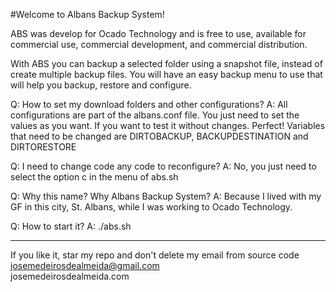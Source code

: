 #Welcome to Albans Backup System!

ABS was develop for Ocado Technology and is free to use, available for commercial use, commercial development, and commercial distribution.

With ABS you can backup a selected folder using a snapshot file, instead of create multiple backup files. You will have an easy backup menu to use that will help you backup, restore and configure.


Q: How to set my download folders and other configurations?
A: All configurations are part of the albans.conf file. You just need to set the values as you want. If you want to test it without changes. Perfect! Variables that need to be changed are DIRTOBACKUP, BACKUPDESTINATION and DIRTORESTORE

Q: I need to change code any code to reconfigure?
A: No, you just need to select the option c in the menu of abs.sh

Q: Why this name? Why Albans Backup System?
A: Because I lived with my GF in this city, St. Albans, while I was working to Ocado Technology.

Q: How to start it?
A: ./abs.sh


-----------------------------------------------------------------------------

If you like it, star my repo and don't delete my email from source code<br />
josemedeirosdealmeida@gmail.com <br />
josemedeirosdealmeida.com

